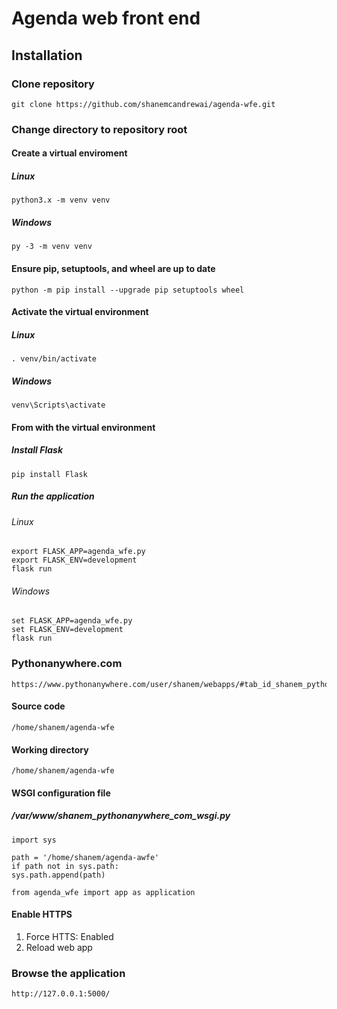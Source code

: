 # Agenda web front end

## Installation
### Clone repository
    git clone https://github.com/shanemcandrewai/agenda-wfe.git
### Change directory to repository root
#### Create a virtual enviroment
##### Linux
    python3.x -m venv venv
##### Windows
    py -3 -m venv venv
#### Ensure pip, setuptools, and wheel are up to date
    python -m pip install --upgrade pip setuptools wheel
#### Activate the virtual environment
##### Linux
    . venv/bin/activate
##### Windows
    venv\Scripts\activate
#### From with the virtual environment
##### Install Flask
    pip install Flask
##### Run the application
###### Linux
    export FLASK_APP=agenda_wfe.py
    export FLASK_ENV=development
    flask run
###### Windows
    set FLASK_APP=agenda_wfe.py
    set FLASK_ENV=development
    flask run
### Pythonanywhere.com
    https://www.pythonanywhere.com/user/shanem/webapps/#tab_id_shanem_pythonanywhere_com
#### Source code
    /home/shanem/agenda-wfe
#### Working directory
    /home/shanem/agenda-wfe
#### WSGI configuration file
##### /var/www/shanem_pythonanywhere_com_wsgi.py
    import sys

    path = '/home/shanem/agenda-awfe'
    if path not in sys.path:
	sys.path.append(path)

    from agenda_wfe import app as application
#### Enable HTTPS
1. Force HTTS: Enabled
2. Reload web app
### Browse the application
    http://127.0.0.1:5000/
